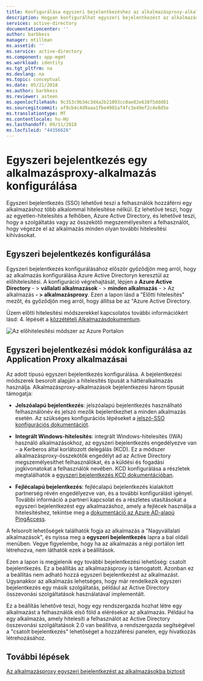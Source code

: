 ```yaml
---
title: Konfigurálása egyszeri bejelentkezéshez az alkalmazásproxy-alkalmazáshoz |} A Microsoft Docs
description: Hogyan konfigurálhat egyszeri bejelentkezést az alkalmazásproxy-alkalmazáshoz való gyors
services: active-directory
documentationcenter: ''
author: barbkess
manager: mtillman
ms.assetid: ''
ms.service: active-directory
ms.component: app-mgmt
ms.workload: identity
ms.tgt_pltfrm: na
ms.devlang: na
ms.topic: conceptual
ms.date: 05/21/2018
ms.author: barbkess
ms.reviewer: asteen
ms.openlocfilehash: 9c353c9b34c3d4a2b21093cc0ae82e638f5ddd01
ms.sourcegitcommit: af9cb4c4d9aaa1fbe4901af4fc3e49ef2c4e8d5e
ms.translationtype: MT
ms.contentlocale: hu-HU
ms.lasthandoff: 09/11/2018
ms.locfileid: "44356626"
---
```

# <a name="how-to-configure-single-sign-on-to-an-application-proxy-application"></a>Egyszeri bejelentkezés egy alkalmazásproxy-alkalmazás konfigurálása

Egyszeri bejelentkezés (SSO) lehetővé teszi a felhasználók hozzáférni egy alkalmazáshoz több alkalommal hitelesítése nélkül. Ez lehetővé teszi, hogy az egyetlen-hitelesítés a felhőben, Azure Active Directory, és lehetővé teszi, hogy a szolgáltatás vagy az összekötő megszemélyesíteni a felhasználót, hogy végezze el az alkalmazás minden olyan további hitelesítési kihívásokat.

## <a name="how-to-configure-single-sign-on"></a>Egyszeri bejelentkezés konfigurálása
Egyszeri bejelentkezés konfigurálásához először győződjön meg arról, hogy az alkalmazás konfigurálása Azure Active Directoryn keresztül az előhitelesítési. A konfiguráció végrehajtását, lépjen a **Azure Active Directory**  - &gt; **vállalati alkalmazások**  - &gt; **minden alkalmazás**   - &gt; Az alkalmazás  **- &gt; alkalmazásproxy**. Ezen a lapon lásd a "Előtti hitelesítés" mezőt, és győződjön meg arról, hogy állítsa be az "Azure Active Directory. 

Üzem előtti hitelesítési módszerekkel kapcsolatos további információkért lásd: 4. lépését a [közzétételi Alkalmazásdokumentum](application-proxy-publish-azure-portal.md).

   ![Az előhitelesítési módszer az Azure Portalon](./media/application-proxy-config-sso-how-to/app-proxy.png)

## <a name="configuring-single-sign-on-modes-for-application-proxy-applications"></a>Egyszeri bejelentkezési módok konfigurálása az Application Proxy alkalmazásai
Az adott típusú egyszeri bejelentkezés konfigurálása. A bejelentkezési módszerek besorolt alapján a hitelesítés típusát a háttéralkalmazás használja. Alkalmazásproxy-alkalmazások bejelentkezési három típusát támogatja:

-   **Jelszóalapú bejelentkezés**: jelszóalapú bejelentkezés használható felhasználónév és jelszó mezők bejelentkezhet a minden alkalmazás esetén. Az szükséges konfigurációs lépéseket a [jelszó-SSO konfigurációs dokumentációt](../active-directory-enterprise-apps-whats-new-azure-portal.md#bring-your-own-password-sso-applications).

-   **Integrált Windows-hitelesítés**: integrált Windows-hitelesítés (IWA) használó alkalmazásokhoz, az egyszeri bejelentkezés engedélyezve van – a Kerberos által korlátozott delegálás (KCD). Ez a módszer alkalmazásproxy-összekötők engedélyt ad az Active Directory megszemélyesíthet felhasználókat, és a küldési és fogadási jogkivonatokat a felhasználók nevében. KCD konfigurálása a részletek megtalálhatók a [egyszeri bejelentkezés KCD dokumentációban](application-proxy-configure-single-sign-on-with-kcd.md).

-   **Fejlécalapú bejelentkezés**: fejlécalapú bejelentkezés kialakított partnerség révén engedélyezve van, és a további konfigurálást igényel. További információ a partneri kapcsolat és a részletes utasításokat a egyszeri bejelentkezést egy alkalmazáshoz, amely a fejlécek használja a hitelesítéshez, tekintse meg a [dokumentáció az Azure AD-alapú PingAccess](application-proxy-configure-single-sign-on-with-ping-access.md).

A felsorolt lehetőségek találhatók fogja az alkalmazás a "Nagyvállalati alkalmazások", és nyissa meg a **egyszeri bejelentkezés** lapra a bal oldali menüben. Vegye figyelembe, hogy ha az alkalmazás a régi portálon lett létrehozva, nem láthatók ezek a beállítások.

Ezen a lapon is megjelenik egy további bejelentkezési lehetőség: csatolt bejelentkezés. Ez a beállítás az alkalmazásproxy is támogatott. Azonban ez a beállítás nem adható hozzá egyszeri bejelentkezést az alkalmazást. Ugyanakkor az alkalmazás lehetséges, hogy már rendelkezik egyszeri bejelentkezés egy másik szolgáltatás, például az Active Directory összevonási szolgáltatások használatával implementált. 

Ez a beállítás lehetővé teszi, hogy egy rendszergazda hozhat létre egy alkalmazást a felhasználók első föld a elérésekor az alkalmazás. Például ha egy alkalmazás, amely hitelesíti a felhasználót az Active Directory összevonási szolgáltatások 2.0 van beállítva, a rendszergazda segítségével a "csatolt bejelentkezés" lehetőséget a hozzáférési panelen, egy hivatkozás létrehozásához.

## <a name="next-steps"></a>További lépések
[Az alkalmazásproxy egyszeri bejelentkezést az alkalmazásokba biztosít](application-proxy-configure-single-sign-on-with-kcd.md)
